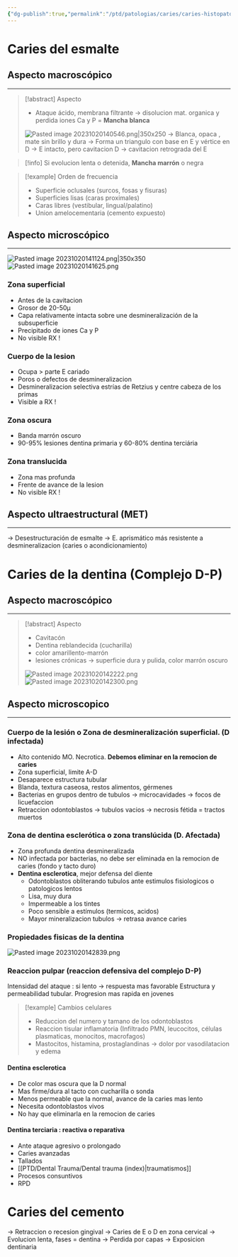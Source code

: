 ```yaml
---
{"dg-publish":true,"permalink":"/ptd/patologias/caries/caries-histopatologia/"}
---
```


# Caries del esmalte

## Aspecto macroscópico
---
> [!abstract] Aspecto 
> - Ataque ácido, membrana filtrante → disolucion mat. organica y perdida iones Ca y P = **Mancha blanca**
> 
> ![Pasted image 20231020140546.png|350x250](/img/user/Cirugia%20Bucal%20I/Medias/Pasted%20image%2020231020140546.png)
> → Blanca, opaca , mate sin brillo y dura
> → Forma un triangulo con base en E y vértice en D
> → E intacto, pero cavitacion D → cavitacion retrograda del E 

> [!info] 
> Si evolucion lenta o detenida, **Mancha marrón** o negra

> [!example] Orden de frecuencia
> - Superficie oclusales (surcos, fosas y fisuras)
> - Superficies lisas (caras proximales)
> - Caras libres (vestibular, lingual/palatino)
> - Union amelocementaria (cemento expuesto)

## Aspecto microscópico
---
![Pasted image 20231020141124.png|350x350](/img/user/Cirugia%20Bucal%20I/Medias/Pasted%20image%2020231020141124.png)
![Pasted image 20231020141625.png](/img/user/Cirugia%20Bucal%20I/Medias/Pasted%20image%2020231020141625.png)

### Zona superficial 
- Antes de la cavitacion
- Grosor de 20-50µ
- Capa relativamente intacta sobre une desmineralización de la subsuperficie
- Precipitado de iones Ca y P
- No visible RX !

### Cuerpo de la lesion
- Ocupa > parte E cariado
- Poros o defectos de desmineralizacion
- Desmineralizacion selectiva estrías de Retzius y centre cabeza de los primas
- Visible a RX !

### Zona oscura
- Banda marrón oscuro
- 90-95% lesiones dentina primaria y 60-80% dentina terciária

### Zona translucida
- Zona mas profunda
- Frente de avance de la lesion
- No visible RX !


## Aspecto ultraestructural (MET)
---

→ Desestructuración de esmalte
→ E. aprismático más resistente a desmineralizacion (caries o acondicionamiento)



# Caries de la dentina (Complejo D-P)

## Aspecto macroscópico
---
> [!abstract] Aspecto 
> - Cavitacón
> - Dentina reblandecida (cucharilla)
> - color amarillento-marrón
> - lesiones crónicas → superficie dura y pulida, color marrón oscuro
> 
>  ![Pasted image 20231020142222.png](/img/user/Cirugia%20Bucal%20I/Medias/Pasted%20image%2020231020142222.png)
>  ![Pasted image 20231020142300.png](/img/user/Cirugia%20Bucal%20I/Medias/Pasted%20image%2020231020142300.png)

## Aspecto microscopico
---

### Cuerpo de la lesión o Zona de desmineralización superficial. (D infectada)

- Alto contenido MO. Necrotica. **Debemos eliminar en la remocion de caries**
- Zona superficial, limite A-D
- Desaparece estructura tubular
- Blanda, textura caseosa, restos alimentos, gérmenes
- Bacterias en grupos dentro de tubulos → microcavidades → focos de licuefaccion
- Retraccion odontoblastos → tubulos vacios → necrosis fétida = tractos muertos

### Zona de dentina esclerótica o zona translúcida (D. Afectada)

- Zona profunda dentina desmineralizada
- NO infectada por bacterias, no debe ser eliminada en la remocion de caries (fondo y tacto duro)
- **Dentina esclerotica**, mejor defensa del diente
	- Odontoblastos obliterando tubulos ante estimulos fisiologicos o patologicos lentos 
	- Lisa, muy dura
	- Impermeable a los tintes
	- Poco sensible a estímulos (termicos, acidos)
	- Mayor mineralizacion tubulos → retrasa avance caries

### Propiedades fisicas de la dentina 

![Pasted image 20231020142839.png](/img/user/Cirugia%20Bucal%20I/Medias/Pasted%20image%2020231020142839.png)

### Reaccion pulpar (reaccion defensiva del complejo D-P)

Intensidad del ataque : si lento → respuesta mas favorable
Estructura y permeabilidad tubular. Progresion mas rapida en jovenes

> [!example] Cambios celulares
> - Reduccion del numero y tamano de los odontoblastos
> - Reaccion tisular inflamatoria (Infiltrado PMN, leucocitos, células plasmaticas, monocitos, macrofagos)
> - Mastocitos, histamina, prostaglandinas → dolor por vasodilatacion y edema

#### Dentina esclerotica

- De color mas oscura que la D normal
- Mas firme/dura al tacto con cucharilla o sonda
- Menos permeable que la normal, avance de la caries mas lento
- Necesita odontoblastos vivos
- No hay que eliminarla en la remocion de caries

#### Dentina terciaria : reactiva o reparativa

- Ante ataque agresivo o prolongado
- Caries avanzadas
- Tallados
- [[PTD/Dental Trauma/Dental trauma (index)\|traumatismos]]
- Procesos consuntivos
- RPD


# Caries del cemento

→ Retraccion o recesion gingival
→ Caries de E o D en zona cervical
→  Evolucion lenta, fases = dentina
→ Perdida por capas 
→ Exposicion dentinaria